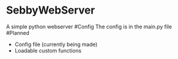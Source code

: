 # SebbyWebServer
A simple python webserver
#Config
The config is in the main.py file
#Planned
 - Config file (currently being made)
 - Loadable custom functions
